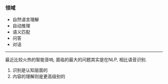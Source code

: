 ### 领域

- 自然语言理解
- 自动推理
- 语义匹配
- 问答
- 对话

---

最近比较火热的智能音响, 面临的最大的问题其实是在NLP, 相比语音识别.

1. 识别是认知层面的
2. 内容的理解则是更高级别的
